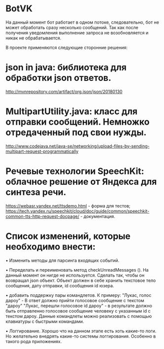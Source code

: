 # BotVK
На данный момент бот работает в одном потоке, следовательно, бот не может обработать сразу несколько сообщений. Так как после получения уведомления выполнение запроса не возобновляется и никак не обрабатывается.

В проекте применяются следующие сторонние решения:
# json in java: библиотека для обработки json ответов.
  http://mvnrepository.com/artifact/org.json/json/20180130
# MultipartUtility.java: класс для отправки сообщений. Немножко отредаченный под свои нужды.
  http://www.codejava.net/java-se/networking/upload-files-by-sending-multipart-request-programmatically
# Речевые технологии SpeechKit: облачное решение от Яндекса для синтеза речи.
  https://webasr.yandex.net/ttsdemo.html - форма для тестов;
  https://tech.yandex.ru/speechkit/cloud/doc/guide/common/speechkit-common-tts-http-request-docpage/ - документация.
  
  
# Список изменений, которые необходимо внести:
•	Изменить методы для парсинга входящих событий. 

• Переделать и переименовать метод checkUnreadMessages ().
  На данный момент он нигде не используется.
  Сделать так, чтобы он возвращал json объект. Объект должен в себе хранить текстовое тело сообщения, дату отправки, id сообщения
  id юзера.

•	добавить поддержку пары командлетов.
  К примеру: 
        "Лукас, голос дароу" - В ответ должно прийти голосовое сообщение с текстом "дароу"
        "Лукас, перешли голосовое id дароу" - в результате должно быть отправленно голосовое сообщение человеку с указанным id c текстом дароу.
 Данные командлеты можно реализовать с помощью клавиатуры с быстрыми командами.

•	Логгирование.
  Хорошо что на данном этапе есть хоть какие-то логи.
  Но желательно внедрять какие-то системы логгирования. Особенно в такого рода приложениях.

